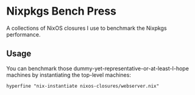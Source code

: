 # Nixpkgs Bench Press

A collections of NixOS closures I use to benchmark the Nixpkgs performance.

## Usage

You can benchmark those dummy-yet-representative-or-at-least-I-hope machines by instantiating the top-level machines:

```
hyperfine "nix-instantiate nixos-closures/webserver.nix"
```
